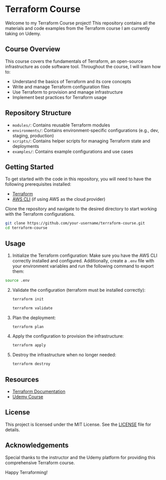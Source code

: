 # Terraform Course

Welcome to my Terraform Course project! This repository contains all the materials and code examples from the Terraform course I am currently taking on Udemy.

## Course Overview

This course covers the fundamentals of Terraform, an open-source infrastructure as code software tool. Throughout the course, I will learn how to:

- Understand the basics of Terraform and its core concepts
- Write and manage Terraform configuration files
- Use Terraform to provision and manage infrastructure
- Implement best practices for Terraform usage

## Repository Structure

- `modules/`: Contains reusable Terraform modules
- `environments/`: Contains environment-specific configurations (e.g., dev, staging, production)
- `scripts/`: Contains helper scripts for managing Terraform state and deployments
- `examples/`: Contains example configurations and use cases

## Getting Started

To get started with the code in this repository, you will need to have the following prerequisites installed:

- [Terraform](https://www.terraform.io/downloads.html)
- [AWS CLI](https://aws.amazon.com/cli/) (if using AWS as the cloud provider)

Clone the repository and navigate to the desired directory to start working with the Terraform configurations.

```sh
git clone https://github.com/your-username/terraform-course.git
cd terraform-course
```

## Usage

1. Initialize the Terraform configuration:
Make sure you have the AWS CLI correctly installed and configured. Additionally, create a `.env` file with your environment variables and run the following command to export them:

```sh
source .env
```

2. Validate the configuration (terraform must be installed correctly):
    ```sh
    terraform init
    ```
    ```sh
    terraform validate
    ```

3. Plan the deployment:

    ```sh
    terraform plan
    ```

4. Apply the configuration to provision the infrastructure:

    ```sh
    terraform apply
    ```

5. Destroy the infrastructure when no longer needed:

    ```sh
    terraform destroy
    ```

## Resources

- [Terraform Documentation](https://www.terraform.io/docs/index.html)
- [Udemy Course](https://www.udemy.com/course-dashboard-redirect/?course_id=5761444)

## License

This project is licensed under the MIT License. See the [LICENSE](LICENSE) file for details.

## Acknowledgements

Special thanks to the instructor and the Udemy platform for providing this comprehensive Terraform course.

Happy Terraforming!